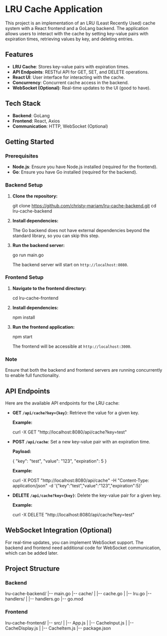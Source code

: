 # LRU Cache Application

This project is an implementation of an LRU (Least Recently Used) cache system with a React frontend and a GoLang backend. The application allows users to interact with the cache by setting key-value pairs with expiration times, retrieving values by key, and deleting entries.

## Features

- **LRU Cache**: Stores key-value pairs with expiration times.
- **API Endpoints**: RESTful API for GET, SET, and DELETE operations.
- **React UI**: User interface for interacting with the cache.
- **Concurrency**: Concurrent cache access in the backend.
- **WebSocket (Optional)**: Real-time updates to the UI (good to have).

## Tech Stack

- **Backend**: GoLang
- **Frontend**: React, Axios
- **Communication**: HTTP, WebSocket (Optional)


## Getting Started

### Prerequisites

- **Node.js**: Ensure you have Node.js installed (required for the frontend).
- **Go**: Ensure you have Go installed (required for the backend).

### Backend Setup

1. **Clone the repository:**

   git clone https://github.com/christy-mariam/lru-cache-backend.git
   cd lru-cache-backend

2. **Install dependencies:**

   The Go backend does not have external dependencies beyond the standard library, so you can skip this step.

3. **Run the backend server:**

   go run main.go

   The backend server will start on `http://localhost:8080`.

### Frontend Setup

1. **Navigate to the frontend directory:**

   cd lru-cache-frontend

2. **Install dependencies:**

   npm install

3. **Run the frontend application:**

   npm start

   The frontend will be accessible at `http://localhost:3000`.

### Note

Ensure that both the backend and frontend servers are running concurrently to enable full functionality.

## API Endpoints

Here are the available API endpoints for the LRU cache:

- **GET `/api/cache?key={key}`**: Retrieve the value for a given key.

  **Example:**

  curl -X GET "http://localhost:8080/api/cache?key=test"

- **POST `/api/cache`**: Set a new key-value pair with an expiration time.

  **Payload:**

  {
    "key": "test",
    "value": "123",
    "expiration": 5
  }

  **Example:**

  curl -X POST "http://localhost:8080/api/cache" -H "Content-Type: application/json" -d '{"key":"test","value":"123","expiration":5}'

- **DELETE `/api/cache?key={key}`**: Delete the key-value pair for a given key.

  **Example:**

  curl -X DELETE "http://localhost:8080/api/cache?key=test"

## WebSocket Integration (Optional)

For real-time updates, you can implement WebSocket support. The backend and frontend need additional code for WebSocket communication, which can be added later.

## Project Structure

### Backend

lru-cache-backend/
|-- main.go
|-- cache/
| |-- cache.go
| |-- lru.go
|-- handlers/
| |-- handlers.go
|-- go.mod

### Frontend

lru-cache-frontend/
|-- src/
| |-- App.js
| |-- CacheInput.js
| |-- CacheDisplay.js
| |-- CacheItem.js
|-- package.json

